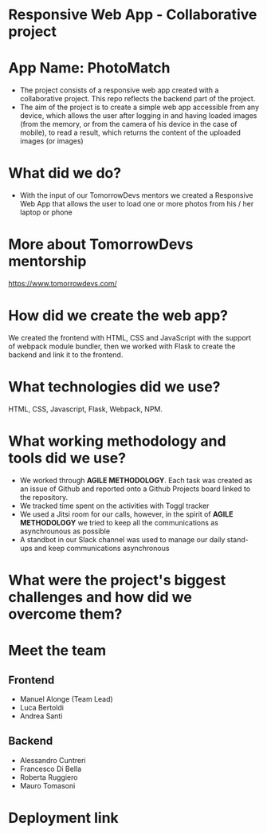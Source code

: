 # Responsive Web App - Collaborative project

# App Name: PhotoMatch

* The project consists of a responsive web app created with a collaborative project. This repo reflects the backend part of the project.
* The aim of the project is to create a simple web app accessible from any device, which allows the user after logging in and having loaded images (from the memory, or from the camera of his device in the case of mobile), to read a result, which returns the content of the uploaded images (or images)

# What did we do?

* With the input of our TomorrowDevs mentors we created a Responsive Web App that allows the user to load one or more photos from his / her laptop or phone

# More about TomorrowDevs mentorship

https://www.tomorrowdevs.com/

# How did we create the web app?

We created the frontend with HTML, CSS and JavaScript with the support of webpack module bundler, then we worked with Flask to create the backend and link it to the frontend.

# What technologies did we use?

HTML, CSS, Javascript, Flask, Webpack, NPM.

# What working methodology and tools did we use?

* We worked through **AGILE METHODOLOGY**. Each task was created as an issue of Github and reported onto a Github Projects board linked to the repository.
* We tracked time spent on the activities with Toggl tracker
* We used a Jitsi room for our calls, however, in the spirit of **AGILE METHODOLOGY** we tried to keep all the communications as asynchrounous as possible
* A standbot in our Slack channel was used to manage our daily stand-ups and keep communications asynchronous

# What were the project's biggest challenges and how did we overcome them?



# Meet the team

## Frontend

* Manuel Alonge (Team Lead)
* Luca Bertoldi
* Andrea Santi

## Backend

* Alessandro Cuntreri
* Francesco Di Bella
* Roberta Ruggiero 
* Mauro Tomasoni

# Deployment link




